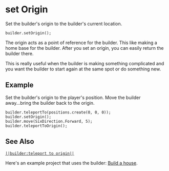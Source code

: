 # set Origin

Set the builder's origin to the builder's current location.

```sig
builder.setOrigin();
```

The origin acts as a point of reference for the builder. This like making a home base for the builder. After you set an origin, you can easily return the builder there.

This is really useful when the builder is making something complicated and you want the builder to start again at the same spot or do something new.

## Example

Set the builder's origin to the player's position. Move the builder away...bring the builder back to the origin.

```blocks
builder.teleportTo(positions.create(0, 0, 0));
builder.setOrigin();
builder.move(SixDirection.Forward, 5);
builder.teleportToOrigin();
```

## See Also

[`||builder:teleport to origin||`](/reference/builder/teleport-to-origin)

Here's an example project that uses the builder: [Build a house](/examples/house-builder).